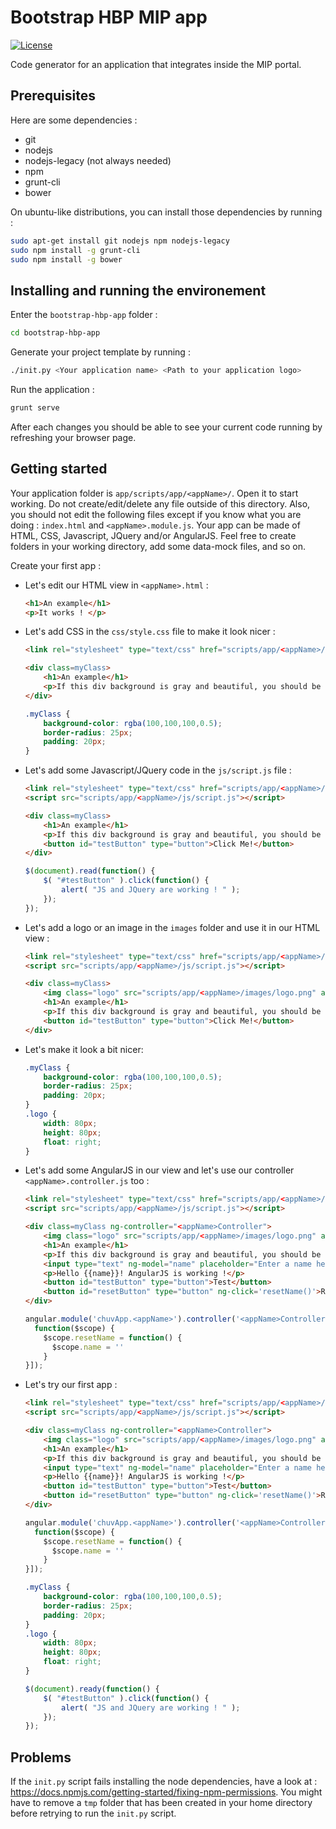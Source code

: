 # Bootstrap HBP MIP app

[![License](https://img.shields.io/badge/license-MIT-blue.svg)](https://github.com/LREN-CHUV/bootstrap-mip-app/blob/master/LICENSE)

Code generator for an application that integrates inside the MIP portal.

## Prerequisites

Here are some dependencies :

- git
- nodejs
- nodejs-legacy (not always needed)
- npm
- grunt-cli
- bower

On ubuntu-like distributions, you can install those dependencies by running :

```bash
sudo apt-get install git nodejs npm nodejs-legacy
sudo npm install -g grunt-cli
sudo npm install -g bower
```

## Installing and running the environement

Enter the `bootstrap-hbp-app` folder :

```bash
cd bootstrap-hbp-app
```

Generate your project template by running :

```bash
./init.py <Your application name> <Path to your application logo>
```

Run the application :

```bash
grunt serve
```

After each changes you should be able to see your current code running by refreshing your browser page.

## Getting started

Your application folder is `app/scripts/app/<appName>/`. Open it to start working.
Do not create/edit/delete any file outside of this directory. Also, you should not edit the following files except if you know what you are doing : `index.html` and `<appName>.module.js`.
Your app can be made of HTML, CSS, Javascript, JQuery and/or AngularJS.
Feel free to create folders in your working directory, add some data-mock files, and so on.

Create your first app :

- Let's edit our HTML view in `<appName>.html` :

    ```html
    <h1>An example</h1>
    <p>It works ! </p>
    ```

- Let's add CSS in the `css/style.css` file to make it look nicer :

    ```html
    <link rel="stylesheet" type="text/css" href="scripts/app/<appName>/css/style.css" />

    <div class=myClass>
        <h1>An example</h1>
        <p>If this div background is gray and beautiful, you should be happy !</p>
    </div>
    ```
    ```css
    .myClass {
        background-color: rgba(100,100,100,0.5);
        border-radius: 25px;
        padding: 20px;
    }
    ```

- Let's add some Javascript/JQuery code in the `js/script.js` file :

    ```html
    <link rel="stylesheet" type="text/css" href="scripts/app/<appName>/css/style.css" />
    <script src="scripts/app/<appName>/js/script.js"></script>

    <div class=myClass>
        <h1>An example</h1>
        <p>If this div background is gray and beautiful, you should be happy !</p>
        <button id="testButton" type="button">Click Me!</button>
    </div>
    ```
    ```javascript
    $(document).read(function() {
        $( "#testButton" ).click(function() {
            alert( "JS and JQuery are working ! " );
        });
    });
    ```


- Let's add a logo or an image in the `images` folder and use it in our HTML view :

    ```html
    <link rel="stylesheet" type="text/css" href="scripts/app/<appName>/css/style.css" />
    <script src="scripts/app/<appName>/js/script.js"></script>

    <div class=myClass>
        <img class="logo" src="scripts/app/<appName>/images/logo.png" alt="application logo"></img>
        <h1>An example</h1>
        <p>If this div background is gray and beautiful, you should be happy !</p>
        <button id="testButton" type="button">Click Me!</button>
    </div>
    ```

- Let's make it look a bit nicer:

    ```css
    .myClass {
        background-color: rgba(100,100,100,0.5);
        border-radius: 25px;
        padding: 20px;
    }
    .logo {
        width: 80px;
        height: 80px;
        float: right;
    }
    ```

- Let's add some AngularJS in our view and let's use our controller `<appName>.controller.js` too :

    ```html
    <link rel="stylesheet" type="text/css" href="scripts/app/<appName>/css/style.css" />
    <script src="scripts/app/<appName>/js/script.js"></script>

    <div class=myClass ng-controller="<appName>Controller">
        <img class="logo" src="scripts/app/<appName>/images/logo.png" alt="application logo"></img>
        <h1>An example</h1>
        <p>If this div background is gray and beautiful, you should be happy !</p>
        <input type="text" ng-model="name" placeholder="Enter a name here">
        <p>Hello {{name}}! AngularJS is working !</p>
        <button id="testButton" type="button">Test</button>
        <button id="resetButton" type="button" ng-click='resetName()'>Reset</button>
    </div>
    ```
    ```javascript
    angular.module('chuvApp.<appName>').controller('<appName>Controller',['$scope',
      function($scope) {
        $scope.resetName = function() {
          $scope.name = ''
        }
    }]);
    ```
- Let's try our first app :

    ```html
    <link rel="stylesheet" type="text/css" href="scripts/app/<appName>/css/style.css" />
    <script src="scripts/app/<appName>/js/script.js"></script>

    <div class=myClass ng-controller="<appName>Controller">
        <img class="logo" src="scripts/app/<appName>/images/logo.png" alt="application logo"></img>
        <h1>An example</h1>
        <p>If this div background is gray and beautiful, you should be happy !</p>
        <input type="text" ng-model="name" placeholder="Enter a name here">
        <p>Hello {{name}}! AngularJS is working !</p>
        <button id="testButton" type="button">Test</button>
        <button id="resetButton" type="button" ng-click='resetName()'>Reset</button>
    </div>
    ```
    ```javascript
    angular.module('chuvApp.<appName>').controller('<appName>Controller',['$scope',
      function($scope) {
        $scope.resetName = function() {
          $scope.name = ''
        }
    }]);
    ```
    ```css
    .myClass {
	    background-color: rgba(100,100,100,0.5);
	    border-radius: 25px;
	    padding: 20px;
    }
    .logo {
	    width: 80px;
	    height: 80px;
	    float: right;
    }
    ```
    ```javascript
    $(document).ready(function() {
        $( "#testButton" ).click(function() {
            alert( "JS and JQuery are working ! " );
        });
    });
    ```

## Problems

If the `init.py` script fails installing the node dependencies, have a look at :
https://docs.npmjs.com/getting-started/fixing-npm-permissions.
You might have to remove a `tmp` folder that has been created in your home directory before retrying to run the `init.py` script.
